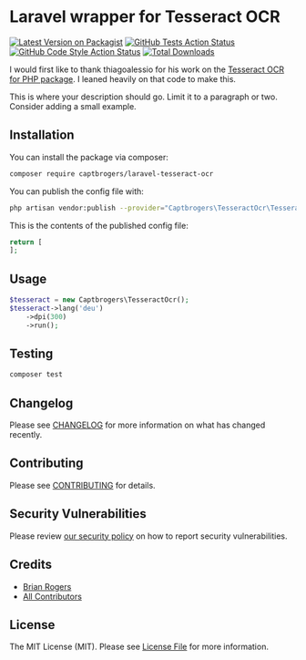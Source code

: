 # Laravel wrapper for Tesseract OCR

[![Latest Version on Packagist](https://img.shields.io/packagist/v/captbrogers/laravel-tesseract-ocr.svg?style=flat-square)](https://packagist.org/packages/captbrogers/laravel-tesseract-ocr)
[![GitHub Tests Action Status](https://img.shields.io/github/workflow/status/captbrogers/laravel-tesseract-ocr/run-tests?label=tests)](https://github.com/captbrogers/laravel-tesseract-ocr/actions?query=workflow%3Arun-tests+branch%3Amaster)
[![GitHub Code Style Action Status](https://img.shields.io/github/workflow/status/captbrogers/laravel-tesseract-ocr/Check%20&%20fix%20styling?label=code%20style)](https://github.com/captbrogers/laravel-tesseract-ocr/actions?query=workflow%3A"Check+%26+fix+styling"+branch%3Amaster)
[![Total Downloads](https://img.shields.io/packagist/dt/captbrogers/laravel-tesseract-ocr.svg?style=flat-square)](https://packagist.org/packages/captbrogers/laravel-tesseract-ocr)

I would first like to thank thiagoalessio for his work on the [Tesseract OCR for PHP package](https://github.com/thiagoalessio/tesseract-ocr-for-php). I leaned heavily on that code to make this.

This is where your description should go. Limit it to a paragraph or two. Consider adding a small example.

## Installation

You can install the package via composer:

```bash
composer require captbrogers/laravel-tesseract-ocr
```

You can publish the config file with:

```bash
php artisan vendor:publish --provider="Captbrogers\TesseractOcr\TesseractOcrServiceProvider" --tag="laravel-tesseract-ocr-config"
```

This is the contents of the published config file:

```php
return [
];
```

## Usage

```php
$tesseract = new Captbrogers\TesseractOcr();
$tesseract->lang('deu')
    ->dpi(300)
    ->run();
```

## Testing

```bash
composer test
```

## Changelog

Please see [CHANGELOG](CHANGELOG.md) for more information on what has changed recently.

## Contributing

Please see [CONTRIBUTING](CONTRIBUTING.md) for details.

## Security Vulnerabilities

Please review [our security policy](../../security/policy) on how to report security vulnerabilities.

## Credits

- [Brian Rogers](https://github.com/captbrogers)
- [All Contributors](../../contributors)

## License

The MIT License (MIT). Please see [License File](LICENSE.md) for more information.
